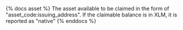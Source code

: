 {% docs asset %}
The asset available to be claimed in the form of "asset_code:issuing_address". If the claimable balance is in XLM, it is reported as "native"
{% enddocs %}